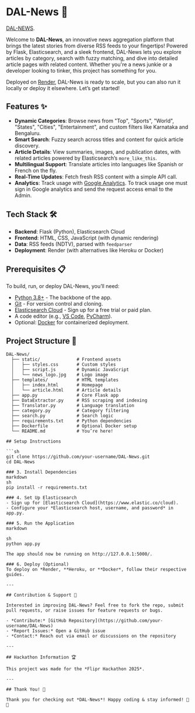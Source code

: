 # DAL-News 📰
[DAL-NEWS](https://news-agent.onrender.com).

Welcome to **DAL-News**, an innovative news aggregation platform that brings the latest stories from diverse RSS feeds to your fingertips! Powered by Flask, Elasticsearch, and a sleek frontend, DAL-News lets you explore articles by category, search with fuzzy matching, and dive into detailed article pages with related content. Whether you're a news junkie or a developer looking to tinker, this project has something for you.

Deployed on [Render](https://render.com/), DAL-News is ready to scale, but you can also run it locally or deploy it elsewhere. Let’s get started!

## Features ✨

- **Dynamic Categories**: Browse news from "Top", "Sports", "World", "States", "Cities", "Entertainment", and custom filters like Karnataka and Bengaluru.
- **Smart Search**: Fuzzy search across titles and content for quick article discovery.
- **Article Details**: View summaries, images, and publication dates, with related articles powered by Elasticsearch’s `more_like_this`.
- **Multilingual Support**: Translate articles into languages like Spanish or French on the fly.
- **Real-Time Updates**: Fetch fresh RSS content with a simple API call.
- **Analytics**: Track usage with [Google Analytics](https://analytics.google.com/analytics/web/?authuser=1#/p479341129/realtime/overview?params=_u..nav%3Dmaui%26_u..comparisons%3D%5B%7B%22savedComparisonId%22:%2210304435997%22,%22name%22:%22All%20Users%22,%22isEnabled%22:true,%22filters%22:%5B%5D,%22systemDefinedSavedComparisonType%22:8,%22isSystemDefined%22:true%7D%5D). To track usage one must sign in Google analytics and send the request access email to the Admin.

## Tech Stack 🛠️

- **Backend**: Flask (Python), Elasticsearch Cloud
- **Frontend**: HTML, CSS, JavaScript (with dynamic rendering)
- **Data**: RSS feeds (NDTV), parsed with `feedparser`
- **Deployment**: Render (with alternatives like Heroku or Docker)

## Prerequisites 📋

To build, run, or deploy DAL-News, you’ll need:
- [Python 3.8+](https://www.python.org/downloads/) - The backbone of the app.
- [Git](https://git-scm.com/downloads) - For version control and cloning.
- [Elasticsearch Cloud](https://www.elastic.co/cloud) - Sign up for a free trial or paid plan.
- A code editor (e.g., [VS Code](https://code.visualstudio.com/), [PyCharm](https://www.jetbrains.com/pycharm/)).
- Optional: [Docker](https://www.docker.com/get-started) for containerized deployment.

## Project Structure 🌳

```plaintext
DAL-News/
  ├── static/              # Frontend assets
  │   ├── styles.css       # Custom styles
  │   ├── script.js        # Dynamic JavaScript
  │   └── news_logo.jpg    # Logo image
  ├── templates/           # HTML templates
  │   ├── index.html       # Homepage
  │   └── article.html     # Article details
  ├── app.py               # Core Flask app
  ├── DataExtractor.py     # RSS scraping and indexing
  ├── Translator.py        # Language translation
  ├── category.py          # Category filtering
  ├── search.py            # Search logic
  ├── requirements.txt     # Python dependencies
  ├── Dockerfile           # Optional Docker setup
  └── README.md            # You’re here!

## Setup Instructions

```sh
git clone https://github.com/your-username/DAL-News.git
cd DAL-News

### 3. Install Dependencies
markdown
sh
pip install -r requirements.txt

### 4. Set Up Elasticsearch
- Sign up for [Elasticsearch Cloud](https://www.elastic.co/cloud).
- Configure your *Elasticsearch host, username, and password* in app.py.

### 5. Run the Application
markdown

sh
python app.py

The app should now be running on http://127.0.0.1:5000/.

### 6. Deploy (Optional)
To deploy on *Render, **Heroku, or **Docker*, follow their respective guides.

---

## Contribution & Support 🌟

Interested in improving DAL-News? Feel free to fork the repo, submit pull requests, or raise issues for feature requests or bugs.

- *Contribute:* [GitHub Repository](https://github.com/your-username/DAL-News)
- *Report Issues:* Open a GitHub issue
- *Contact:* Reach out via email or discussions on the repository

---

## Hackathon Information 🏆

This project was made for the *Flipr Hackathon 2025*.

---

## Thank You! 🎉

Thank you for checking out *DAL-News*! Happy coding & stay informed! 📰🚀


